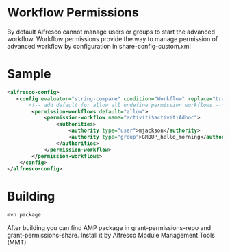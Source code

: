 Workflow Permissions
====================
By default Alfresco cannot manage users or groups to start the advanced workflow. 
Workflow permissions provide the way to manage permission of advanced workflow by configuration in share-config-custom.xml

Sample
======

```xml
<alfresco-config>
   <config evaluator="string-compare" condition="Workflow" replace="true">
       <!-- add default for allow all undefine permission workflows -->
        <permission-workflows default="allow">
            <permission-workflow name="activiti$activitiAdhoc">
                <authorities>
                    <authority type="user">mjackson</authority>
                    <authority type="group">GROUP_hello_morning</authority>
                </authorities>
            </permission-workflow>
        </permission-workflows>
    </config>
</alfresco-config>
```
Building
=====

```bash
mvn package
```
After building you can find AMP package in grant-permissions-repo and grant-permissions-share. Install it by Alfresco Module Management Tools (MMT)
